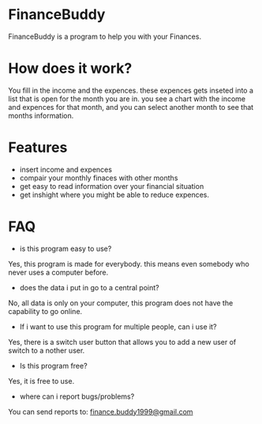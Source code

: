 # FinanceBuddy
FinanceBuddy is a program to help you with your Finances.

# How does it work?
You fill in the income and the expences.
these expences gets inseted into a list that is open for the month you are in.
you see a chart with the income and expences for that month, and you can select another month to see that months information.

# Features
* insert income and expences
* compair your monthly finaces with other months
* get easy to read information over your financial situation
* get inshight where you might be able to reduce expences.

# FAQ

* is this program easy to use?

Yes, this program is made for everybody. this means even somebody who never uses a computer before.

* does the data i put in go to a central point?

No, all data is only on your computer, this program does not have the capability to go online.

* If i want to use this program for multiple people, can i use it?

Yes, there is a switch user button that allows you to add a new user of switch to a nother user.

* Is this program free?

Yes, it is free to use.

* where can i report bugs/problems?

You can send reports to: finance.buddy1999@gmail.com
